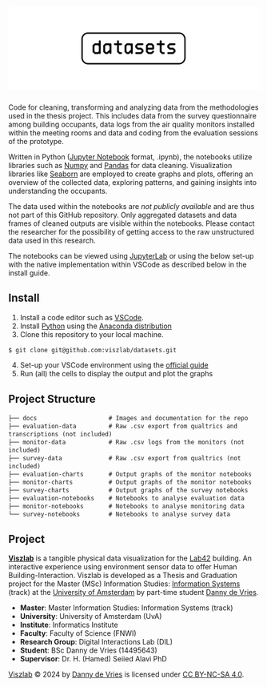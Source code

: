 # ![Datasets](docs/datasets_github_banner.png)

Code for cleaning, transforming and analyzing data from the methodologies used in the thesis project. This includes data from the survey questionnaire among building occupants, data logs from the air quality monitors installed within the meeting rooms and data and coding from the evaluation sessions of the prototype.

Written in Python ([Jupyter Notebook](https://jupyter.org/) format, .ipynb), the notebooks utilize libraries such as [Numpy](https://numpy.org/) and [Pandas](https://pandas.pydata.org/) for data cleaning. Visualization libraries like [Seaborn](https://seaborn.pydata.org/) are employed to create graphs and plots, offering an overview of the collected data, exploring patterns, and gaining insights into understanding the occupants.

The data used within the notebooks are _not publicly available_ and are thus not part of this GitHub repository. Only aggregated datasets and data frames of cleaned outputs are visible within the notebooks. Please contact the researcher for the possibility of getting access to the raw unstructured data used in this research.

The notebooks can be viewed using [JupyterLab](https://jupyter.org/try) or using the below set-up with the native implementation within VSCode as described below in the install guide.

## Install

1) Install a code editor such as [VSCode](https://vscode.dev/).
2) Install [Python](https://www.python.org/) using the [Anaconda distribution](https://docs.anaconda.com/free/anaconda/install/index.html)
3) Clone this repository to your local machine.

```zsh
$ git clone git@github.com:viszlab/datasets.git
```
4. Set-up your VSCode environment using the [official guide](https://code.visualstudio.com/docs/datascience/jupyter-notebooks)
5. Run (all) the cells to display the output and plot the graphs


## Project Structure
```
├── docs                    # Images and documentation for the repo
├── evaluation-data         # Raw .csv export from qualtrics and transcriptions (not included)
├── monitor-data            # Raw .csv logs from the monitors (not included)
├── survey-data             # Raw .csv export from qualtrics (not included)
├── evaluation-charts       # Output graphs of the monitor notebooks
├── monitor-charts          # Output graphs of the monitor notebooks
├── survey-charts           # Output graphs of the survey notebooks
├── evaluation-notebooks    # Notebooks to analyse evaluation data
├── monitor-notebooks       # Notebooks to analyse monitoring data
└── survey-notebooks        # Notebooks to analyse survey data
```

## Project
[**Viszlab**](https://wwww.viszlab.github.io) is a tangible physical data visualization for the [Lab42](https://lab42.uva.nl/) building. An interactive experience using environment sensor data to offer Human Building-Interaction. Viszlab is developed as a Thesis and Graduation project for the Master (MSc) Information Studies: [Information Systems](https://www.uva.nl/shared-content/programmas/en/masters/information-studies/information-studies.html) (track) at the [University of Amsterdam](https://www.uva.nl/en) by part-time student [Danny de Vries](https://www.dandevri.es/).

* **Master**: Master Information Studies: Information Systems (track)
* **University**: University of Amsterdam (UvA)
* **Institute**: Informatics Institute
* **Faculty**: Faculty of Science (FNWI)
* **Research Group**: Digital Interactions Lab (DIL)
* **Student**: BSc Danny de Vries (14495643)
* **Supervisor**: Dr. H. (Hamed) Seiied Alavi PhD

[Viszlab](https://www.viszlab.github.io) © 2024 by [Danny de Vries](https://wwww.github.com/dandevri) is licensed under [CC BY-NC-SA 4.0](http://creativecommons.org/licenses/by-nc-sa/4.0/?ref=chooser-v1). 
